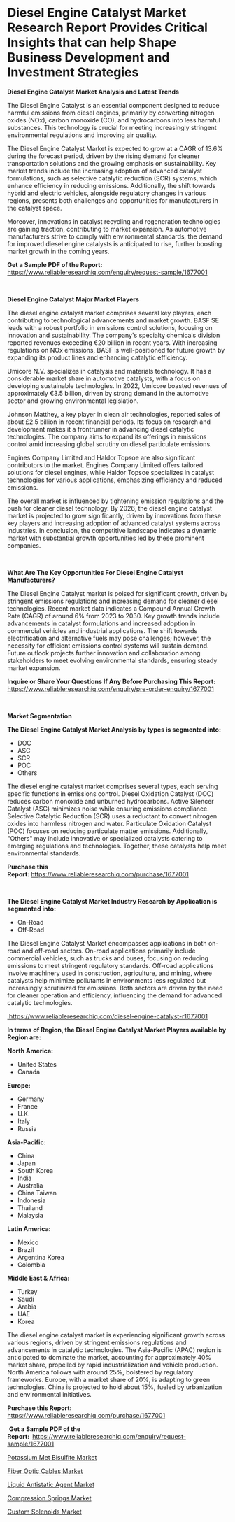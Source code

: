 <p><h1>Diesel Engine Catalyst Market Research Report Provides Critical Insights that can help Shape Business Development and Investment Strategies</h1></p><p><strong>Diesel Engine Catalyst Market Analysis and Latest Trends</strong></p>
<p><p>The Diesel Engine Catalyst is an essential component designed to reduce harmful emissions from diesel engines, primarily by converting nitrogen oxides (NOx), carbon monoxide (CO), and hydrocarbons into less harmful substances. This technology is crucial for meeting increasingly stringent environmental regulations and improving air quality.</p><p>The Diesel Engine Catalyst Market is expected to grow at a CAGR of 13.6% during the forecast period, driven by the rising demand for cleaner transportation solutions and the growing emphasis on sustainability. Key market trends include the increasing adoption of advanced catalyst formulations, such as selective catalytic reduction (SCR) systems, which enhance efficiency in reducing emissions. Additionally, the shift towards hybrid and electric vehicles, alongside regulatory changes in various regions, presents both challenges and opportunities for manufacturers in the catalyst space.</p><p>Moreover, innovations in catalyst recycling and regeneration technologies are gaining traction, contributing to market expansion. As automotive manufacturers strive to comply with environmental standards, the demand for improved diesel engine catalysts is anticipated to rise, further boosting market growth in the coming years.</p></p>
<p><strong>Get a Sample PDF of the Report:&nbsp;</strong> <a href="https://www.reliableresearchiq.com/enquiry/request-sample/1677001?utm_campaign=1087&utm_medium=2&utm_source=Github&utm_content=ia&utm_term=30092024&utm_id=diesel-engine-catalyst">https://www.reliableresearchiq.com/enquiry/request-sample/1677001</a></p>
<p>&nbsp;</p>
<p><strong>Diesel Engine Catalyst Major Market Players</strong></p>
<p><p>The diesel engine catalyst market comprises several key players, each contributing to technological advancements and market growth. BASF SE leads with a robust portfolio in emissions control solutions, focusing on innovation and sustainability. The company's specialty chemicals division reported revenues exceeding €20 billion in recent years. With increasing regulations on NOx emissions, BASF is well-positioned for future growth by expanding its product lines and enhancing catalytic efficiency.</p><p>Umicore N.V. specializes in catalysis and materials technology. It has a considerable market share in automotive catalysts, with a focus on developing sustainable technologies. In 2022, Umicore boasted revenues of approximately €3.5 billion, driven by strong demand in the automotive sector and growing environmental legislation.</p><p>Johnson Matthey, a key player in clean air technologies, reported sales of about £2.5 billion in recent financial periods. Its focus on research and development makes it a frontrunner in advancing diesel catalytic technologies. The company aims to expand its offerings in emissions control amid increasing global scrutiny on diesel particulate emissions.</p><p>Engines Company Limited and Haldor Topsoe are also significant contributors to the market. Engines Company Limited offers tailored solutions for diesel engines, while Haldor Topsoe specializes in catalyst technologies for various applications, emphasizing efficiency and reduced emissions.</p><p>The overall market is influenced by tightening emission regulations and the push for cleaner diesel technology. By 2026, the diesel engine catalyst market is projected to grow significantly, driven by innovations from these key players and increasing adoption of advanced catalyst systems across industries. In conclusion, the competitive landscape indicates a dynamic market with substantial growth opportunities led by these prominent companies.</p></p>
<p>&nbsp;</p>
<p><strong>What Are The Key Opportunities For Diesel Engine Catalyst Manufacturers?</strong></p>
<p><p>The Diesel Engine Catalyst market is poised for significant growth, driven by stringent emissions regulations and increasing demand for cleaner diesel technologies. Recent market data indicates a Compound Annual Growth Rate (CAGR) of around 6% from 2023 to 2030. Key growth trends include advancements in catalyst formulations and increased adoption in commercial vehicles and industrial applications. The shift towards electrification and alternative fuels may pose challenges; however, the necessity for efficient emissions control systems will sustain demand. Future outlook projects further innovation and collaboration among stakeholders to meet evolving environmental standards, ensuring steady market expansion.</p></p>
<p><strong>Inquire or Share Your Questions If Any Before Purchasing This Report:</strong> <a href="https://www.reliableresearchiq.com/enquiry/pre-order-enquiry/1677001?utm_campaign=1087&utm_medium=2&utm_source=Github&utm_content=ia&utm_term=30092024&utm_id=diesel-engine-catalyst">https://www.reliableresearchiq.com/enquiry/pre-order-enquiry/1677001</a></p>
<p>&nbsp;</p>
<p><strong>Market Segmentation</strong></p>
<p><strong>The Diesel Engine Catalyst Market Analysis by types is segmented into:</strong></p>
<p><ul><li>DOC</li><li>ASC</li><li>SCR</li><li>POC</li><li>Others</li></ul></p>
<p><p>The diesel engine catalyst market comprises several types, each serving specific functions in emissions control. Diesel Oxidation Catalyst (DOC) reduces carbon monoxide and unburned hydrocarbons. Active Silencer Catalyst (ASC) minimizes noise while ensuring emissions compliance. Selective Catalytic Reduction (SCR) uses a reductant to convert nitrogen oxides into harmless nitrogen and water. Particulate Oxidation Catalyst (POC) focuses on reducing particulate matter emissions. Additionally, "Others" may include innovative or specialized catalysts catering to emerging regulations and technologies. Together, these catalysts help meet environmental standards.</p></p>
<p><strong>Purchase this Report:&nbsp;</strong><a href="https://www.reliableresearchiq.com/purchase/1677001?utm_campaign=1087&utm_medium=2&utm_source=Github&utm_content=ia&utm_term=30092024&utm_id=diesel-engine-catalyst">https://www.reliableresearchiq.com/purchase/1677001</a></p>
<p>&nbsp;</p>
<p><strong>The Diesel Engine Catalyst Market Industry Research by Application is segmented into:</strong></p>
<p><ul><li>On-Road</li><li>Off-Road</li></ul></p>
<p><p>The Diesel Engine Catalyst Market encompasses applications in both on-road and off-road sectors. On-road applications primarily include commercial vehicles, such as trucks and buses, focusing on reducing emissions to meet stringent regulatory standards. Off-road applications involve machinery used in construction, agriculture, and mining, where catalysts help minimize pollutants in environments less regulated but increasingly scrutinized for emissions. Both sectors are driven by the need for cleaner operation and efficiency, influencing the demand for advanced catalytic technologies.</p></p>
<p><a href="https://www.reliableresearchiq.com/diesel-engine-catalyst-r1677001?utm_campaign=1087&utm_medium=2&utm_source=Github&utm_content=ia&utm_term=30092024&utm_id=diesel-engine-catalyst">&nbsp;https://www.reliableresearchiq.com/diesel-engine-catalyst-r1677001</a></p>
<p><strong>In terms of Region, the Diesel Engine Catalyst Market Players available by Region are:</strong></p>
<p>
    <p> <strong> North America: </strong>
        <ul>
            <li>United States</li>
            <li>Canada</li>
        </ul>
        </p> 
    <p> <strong> Europe: </strong>
        <ul>
            <li>Germany</li>
            <li>France</li>
            <li>U.K.</li>
            <li>Italy</li>
            <li>Russia</li>
        </ul>
        </p> 
    <p> <strong> Asia-Pacific: </strong>
        <ul>
            <li>China</li>
            <li>Japan</li>
            <li>South Korea</li>
            <li>India</li>
            <li>Australia</li>
            <li>China Taiwan</li>
            <li>Indonesia</li>
            <li>Thailand</li>
            <li>Malaysia</li>
        </ul>
        </p> 
    <p> <strong> Latin America: </strong>
        <ul>
            <li>Mexico</li>
            <li>Brazil</li>
            <li>Argentina Korea</li>
            <li>Colombia</li>
        </ul>
        </p> 
    <p> <strong> Middle East & Africa: </strong>
        <ul>
            <li>Turkey</li>
            <li>Saudi</li>
            <li>Arabia</li>
            <li>UAE</li>
            <li>Korea</li>
        </ul>
    </p>
    </p>
<p><p>The diesel engine catalyst market is experiencing significant growth across various regions, driven by stringent emissions regulations and advancements in catalytic technologies. The Asia-Pacific (APAC) region is anticipated to dominate the market, accounting for approximately 40% market share, propelled by rapid industrialization and vehicle production. North America follows with around 25%, bolstered by regulatory frameworks. Europe, with a market share of 20%, is adapting to green technologies. China is projected to hold about 15%, fueled by urbanization and environmental initiatives.</p></p>
<p><strong>Purchase this Report: </strong><a href="https://www.reliableresearchiq.com/purchase/1677001?utm_campaign=1087&utm_medium=2&utm_source=Github&utm_content=ia&utm_term=30092024&utm_id=diesel-engine-catalyst">https://www.reliableresearchiq.com/purchase/1677001</a></p>
<p>&nbsp;<strong>Get a Sample PDF of the Report:&nbsp;&nbsp;</strong><a href="https://www.reliableresearchiq.com/enquiry/request-sample/1677001?utm_campaign=1087&utm_medium=2&utm_source=Github&utm_content=ia&utm_term=30092024&utm_id=diesel-engine-catalyst">https://www.reliableresearchiq.com/enquiry/request-sample/1677001</a></p>
<p><strong></strong></p>
<p><p><a href="https://github.com/abbiewimld/Market-Research-Report-List-1/blob/main/potassium-met-bisulfite-market.md?utm_campaign=1087&utm_medium=2&utm_source=Github&utm_content=ia&utm_term=30092024&utm_id=diesel-engine-catalyst">Potassium Met Bisulfite Market</a></p><p><a href="https://issuu.com/reportprime-2/docs/fiber-optic-cables-market-size-2030_88970ad396e087?utm_campaign=1087&utm_medium=2&utm_source=Github&utm_content=ia&utm_term=30092024&utm_id=diesel-engine-catalyst">Fiber Optic Cables Market</a></p><p><a href="https://github.com/MCGEE-CRANECaitlyn/Market-Research-Report-List-1/blob/main/liquid-antistatic-agent-market.md?utm_campaign=1087&utm_medium=2&utm_source=Github&utm_content=ia&utm_term=30092024&utm_id=diesel-engine-catalyst">Liquid Antistatic Agent Market</a></p><p><a href="https://www.linkedin.com/pulse/compression-springs-industry-sector-market-dynamics-future-lpycf?utm_campaign=1087&utm_medium=2&utm_source=Github&utm_content=ia&utm_term=30092024&utm_id=diesel-engine-catalyst">Compression Springs Market</a></p><p><a href="https://www.linkedin.com/pulse/global-custom-solenoids-market-opportunities-challenges2024-stgxf?utm_campaign=1087&utm_medium=2&utm_source=Github&utm_content=ia&utm_term=30092024&utm_id=diesel-engine-catalyst">Custom Solenoids Market</a></p></p>
